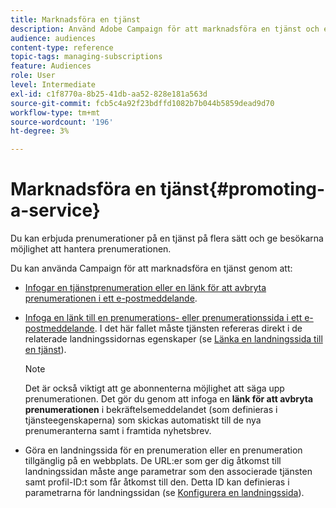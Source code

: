 ```yaml
---
title: Marknadsföra en tjänst
description: Använd Adobe Campaign för att marknadsföra en tjänst och engagera era kunder genom dedikerade landningssidor, e-postmeddelanden eller direkt på er webbplats.
audience: audiences
content-type: reference
topic-tags: managing-subscriptions
feature: Audiences
role: User
level: Intermediate
exl-id: c1f8770a-8b25-41db-aa52-828e181a563d
source-git-commit: fcb5c4a92f23bdffd1082b7b044b5859dead9d70
workflow-type: tm+mt
source-wordcount: '196'
ht-degree: 3%

---
```


# Marknadsföra en tjänst{#promoting-a-service}

Du kan erbjuda prenumerationer på en tjänst på flera sätt och ge besökarna möjlighet att hantera prenumerationen.

Du kan använda Campaign för att marknadsföra en tjänst genom att:

* [Infogar en tjänstprenumeration eller en länk för att avbryta prenumerationen i ett e-postmeddelande](../../designing/using/links.md#inserting-a-link).

* [Infoga en länk till en prenumerations- eller prenumerationssida i ett e-postmeddelande](../../designing/using/links.md). I det här fallet måste tjänsten refereras direkt i de relaterade landningssidornas egenskaper (se [Länka en landningssida till en tjänst](../../channels/using/configuring-landing-page.md#linking-a-landing-page-to-a-service)).

  >[!NOTE]
  >
  >Det är också viktigt att ge abonnenterna möjlighet att säga upp prenumerationen. Det gör du genom att infoga en <b>länk för att avbryta prenumerationen</b> i bekräftelsemeddelandet (som definieras i tjänsteegenskaperna) som skickas automatiskt till de nya prenumeranterna samt i framtida nyhetsbrev.

* Göra en landningssida för en prenumeration eller en prenumeration tillgänglig på en webbplats. De URL:er som ger dig åtkomst till landningssidan måste ange parametrar som den associerade tjänsten samt profil-ID:t som får åtkomst till den. Detta ID kan definieras i parametrarna för landningssidan (se [Konfigurera en landningssida](../../channels/using/configuring-landing-page.md)).
